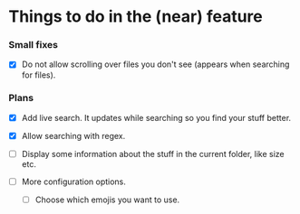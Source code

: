 # Things to do in the (near) feature

### Small fixes

- [x] Do not allow scrolling over files you don't see (appears when searching for files).

### Plans

- [x] Add live search. It updates while searching so you find your stuff better.
- [x] Allow searching with regex.

- [ ] Display some information about the stuff in the current folder, like size etc.
- [ ] More configuration options.
    - [ ] Choose which emojis you want to use.
